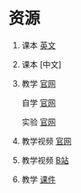 # 资源

1. 课本 [英文](./pdf/Computer_Systems_A_Programmers_Perspective(3rd).pdf)

2. 课本 [中文]

3. 教学 [官网](https://csapp.cs.cmu.edu/)

   自学 [官网](http://csapp.cs.cmu.edu/3e/students.html)

   实验 [官网](http://csapp.cs.cmu.edu/3e/labs.html)

4. 教学视频 [官网](https://scs.hosted.panopto.com/Panopto/Pages/Sessions/List.aspx#folderID=%22b96d90ae-9871-4fae-91e2-b1627b43e25e%22&sortColumn=0&sortAscending=true)

5. 教学视频 [B站](https://www.bilibili.com/video/BV1iW411d7hd/)


6. 教学 [课件](http://www.cs.cmu.edu/afs/cs/academic/class/15213-f15/www/schedule.html)